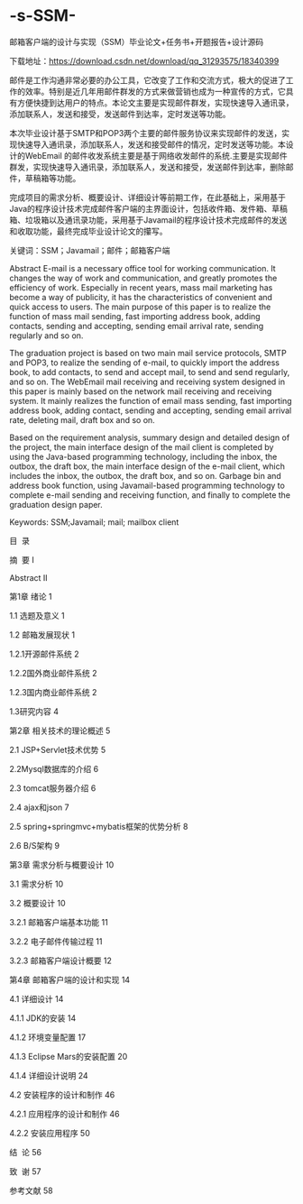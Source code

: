 # -s-SSM-
邮箱客户端的设计与实现（SSM）毕业论文+任务书+开题报告+设计源码
​

下载地址：https://download.csdn.net/download/qq_31293575/18340399

邮件是工作沟通非常必要的办公工具，它改变了工作和交流方式，极大的促进了工作的效率。特别是近几年用邮件群发的方式来做营销也成为一种宣传的方式，它具有方便快捷到达用户的特点。本论文主要是实现邮件群发，实现快速导入通讯录，添加联系人，发送和接受，发送邮件到达率，定时发送等功能。

本次毕业设计基于SMTP和POP3两个主要的邮件服务协议来实现邮件的发送，实现快速导入通讯录，添加联系人，发送和接受邮件的情况，定时发送等功能。本设计的WebEmail 的邮件收发系统主要是基于网络收发邮件的系统.主要是实现邮件群发，实现快速导入通讯录，添加联系人，发送和接受，发送邮件到达率，删除邮件，草稿箱等功能。

完成项目的需求分析、概要设计、详细设计等前期工作，在此基础上，采用基于Java的程序设计技术完成邮件客户端的主界面设计，包括收件箱、发件箱、草稿箱、垃圾箱以及通讯录功能，采用基于Javamail的程序设计技术完成邮件的发送和收取功能，最终完成毕业设计论文的攥写。

关键词：SSM；Javamail；邮件；邮箱客户端


Abstract
E-mail is a necessary office tool for working communication. It changes the way of work and communication, and greatly promotes the efficiency of work. Especially in recent years, mass mail marketing has become a way of publicity, it has the characteristics of convenient and quick access to users. The main purpose of this paper is to realize the function of mass mail sending, fast importing address book, adding contacts, sending and accepting, sending email arrival rate, sending regularly and so on.

The graduation project is based on two main mail service protocols, SMTP and POP3, to realize the sending of e-mail, to quickly import the address book, to add contacts, to send and accept mail, to send and send regularly, and so on. The WebEmail mail receiving and receiving system designed in this paper is mainly based on the network mail receiving and receiving system. It mainly realizes the function of email mass sending, fast importing address book, adding contact, sending and accepting, sending email arrival rate, deleting mail, draft box and so on.

Based on the requirement analysis, summary design and detailed design of the project, the main interface design of the mail client is completed by using the Java-based programming technology, including the inbox, the outbox, the draft box, the main interface design of the e-mail client, which includes the inbox, the outbox, the draft box, and so on. Garbage bin and address book function, using Javamail-based programming technology to complete e-mail sending and receiving function, and finally to complete the graduation design paper.

Keywords: SSM;Javamail; mail; mailbox client


目  录

摘  要 I

Abstract II

第1章 绪论 1

1.1 选题及意义 1

1.2 邮箱发展现状 1

1.2.1开源邮件系统 2

1.2.2国外商业邮件系统 2

1.2.3国内商业邮件系统 2

1.3研究内容 4

第2章 相关技术的理论概述 5

2.1 JSP+Servlet技术优势 5

2.2Mysql数据库的介绍 6

2.3 tomcat服务器介绍 6

2.4 ajax和json 7

2.5 spring+springmvc+mybatis框架的优势分析 8

2.6 B/S架构 9

第3章 需求分析与概要设计 10

3.1 需求分析 10

3.2 概要设计 10

3.2.1 邮箱客户端基本功能 11

3.2.2 电子邮件传输过程 11

3.2.3 邮箱客户端设计概要 12

第4章 邮箱客户端的设计和实现 14

4.1 详细设计 14

4.1.1 JDK的安装 14

4.1.2 环境变量配置 17

4.1.3 Eclipse Mars的安装配置 20

4.1.4 详细设计说明 24

4.2 安装程序的设计和制作 46

4.2.1 应用程序的设计和制作 46

4.2.2 安装应用程序 50

结  论 56

致  谢 57

参考文献 58

 

 


​
